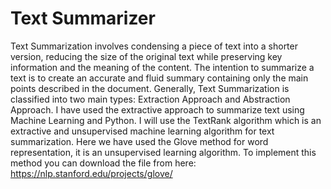 # Text Summarizer

Text Summarization involves condensing a piece of text into a shorter version, reducing the size of the original text while preserving key information and the meaning of the content. The intention to summarize a text is to create an accurate and fluid summary containing only the main points described in the document.
Generally, Text Summarization is classified into two main types: Extraction Approach and Abstraction Approach. I have used the extractive approach to summarize text using Machine Learning and Python. I will use the TextRank algorithm which is an extractive and unsupervised machine learning algorithm for text summarization.
Here we have used the Glove method for word representation, it is an unsupervised learning algorithm. To implement this method you can download the file from here: https://nlp.stanford.edu/projects/glove/
